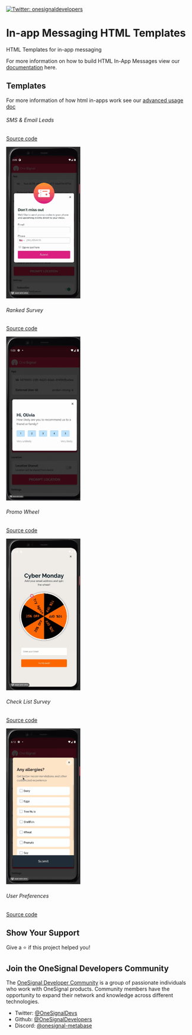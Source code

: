 <p>
  <a href="https://twitter.com/onesignaldevs" target="_blank">
    <img alt="Twitter: onesignaldevelopers" src="https://img.shields.io/twitter/follow/onesignaldevs?style=social" />
  </a>
</p>

# In-app Messaging HTML Templates

HTML Templates for in-app messaging

For more information on how to build HTML In-App Messages view our [documentation](https://documentation.onesignal.com/docs/design-your-in-app-message-with-html#key-features-with-the-in-app-html-editor) here.

## Templates

For more information of how html in-apps work see our [advanced usage doc](./advanced-usage.md)

###### SMS & Email Leads

[Source code](./leads/README.md)

<img alt="Leads" src="./leads/readme_assets/sms_email_form.gif" width="200px">

###### Ranked Survey

[Source code](./ranking_survey)

<img alt="Survey" src="./ranking_survey/readme_assets/ranking_survey_iam.gif" width="200px">

###### Promo Wheel

[Source code](./promo_wheel)

<img alt="Promo Wheel" src="./promo_wheel/readme_assets/promo_wheel_iam.gif" width="200px">

###### Check List Survey

[Source code](./check_list_survey)

<img alt="Check List Survey" src="./check_list_survey/readme_assets/checklist_survey_iam.gif" width="200px">

###### User Preferences

[Source code](./preference-center)

## Show Your Support

Give a :star:️ if this project helped you!

## Join the OneSignal Developers Community

The [OneSignal Developer Community](https://onesignal.com/onesignal-developers) is a group of passionate individuals who work with OneSignal products. Community members have the opportunity to expand their network and knowledge across different technologies.

- Twitter: [@OneSignalDevs](https://twitter.com/onesignal)
- Github: [@OneSignalDevelopers](https://github.com/OneSignal)
- Discord: [@onesignal-metabase](https://linkedin.com/company/onesignal)

